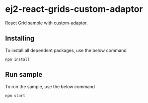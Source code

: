 # ej2-react-grids-custom-adaptor

React Grid sample with custom-adaptor.

## Installing

To install all dependent packages, use the below command

```
npm install
```

## Run sample

To run the sample, use the below command

```
npm start
```
